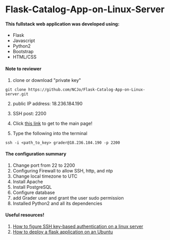 # Flask-Catalog-App-on-Linux-Server

#### This fullstack web application was developed using:
* Flask
* Javascript
* Python2
* Bootstrap
* HTML/CSS


#### Note to reviewer
1. clone or download "private key"
```
git clone https://github.com/NCJo/Flask-Catalog-App-on-Linux-server.git
```
2. public IP address: 18.236.184.190
3. SSH post: 2200
4. Click [this link](http://18.236.184.190/) to get to the main page!

5. Type the following into the terminal
```
ssh -i <path_to_key> grader@18.236.184.190 -p 2200
```

#### The configuration summary
1. Change port from 22 to 2200
2. Configuring Firewall to allow SSH, http, and ntp
3. Change local timezone to UTC
4. Install Apache
5. Install PostgreSQL
6. Configure database
7. add Grader user and grant the user sudo permission
8. Installed Python2 and all its dependencies

#### Useful resources!
1. [How to figure SSH key-based authentication on a linux server](https://www.digitalocean.com/community/tutorials/how-to-configure-ssh-key-based-authentication-on-a-linux-server)
2. [How to deploy a flask application on an Ubuntu](https://www.digitalocean.com/community/tutorials/how-to-deploy-a-flask-application-on-an-ubuntu-vps)
